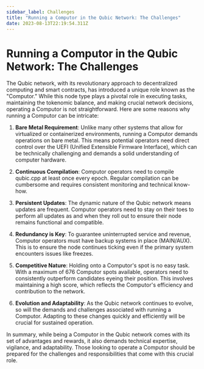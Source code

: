 ```yaml
---
sidebar_label: Challenges
title: "Running a Computor in the Qubic Network: The Challenges"
date: 2023-08-13T22:19:54.311Z
---
```


# Running a Computor in the Qubic Network: The Challenges

The Qubic network, with its revolutionary approach to decentralized computing and smart contracts, has introduced a unique role known as the "Computor." While this node type plays a pivotal role in executing tasks, maintaining the tokenomic balance, and making crucial network decisions, operating a Computor is not straightforward. Here are some reasons why running a Computor can be intricate:

1. **Bare Metal Requirement**: Unlike many other systems that allow for virtualized or containerized environments, running a Computor demands operations on bare metal. This means potential operators need direct control over the UEFI (Unified Extensible Firmware Interface), which can be technically challenging and demands a solid understanding of computer hardware.

2. **Continuous Compilation**: Computor operators need to compile qubic.cpp at least once every epoch. Regular compilation can be cumbersome and requires consistent monitoring and technical know-how.

3. **Persistent Updates**: The dynamic nature of the Qubic network means updates are frequent. Computor operators need to stay on their toes to perform all updates as and when they roll out to ensure their node remains functional and compatible.

4. **Redundancy is Key**: To guarantee uninterrupted service and revenue, Computor operators must have backup systems in place (MAIN/AUX). This is to ensure the node continues ticking even if the primary system encounters issues like freezes.

5. **Competitive Nature**: Holding onto a Computor's spot is no easy task. With a maximum of 676 Computor spots available, operators need to consistently outperform candidates eyeing their position. This involves maintaining a high score, which reflects the Computor's efficiency and contribution to the network.

6. **Evolution and Adaptability**: As the Qubic network continues to evolve, so will the demands and challenges associated with running a Computor. Adapting to these changes quickly and efficiently will be crucial for sustained operation.

In summary, while being a Computor in the Qubic network comes with its set of advantages and rewards, it also demands technical expertise, vigilance, and adaptability. Those looking to operate a Computor should be prepared for the challenges and responsibilities that come with this crucial role.
